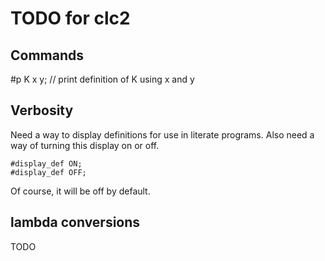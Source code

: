 # TODO for clc2

## Commands

#p K x y;  // print definition of K using x and y

## Verbosity

Need a way to display definitions for use in literate programs.
Also need a way of turning this display on or off.

```
#display_def ON;
#display_def OFF;
```

Of course, it will be off by default.

## lambda conversions

TODO

